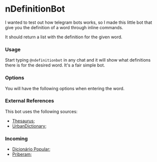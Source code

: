 # nDefinitionBot

I wanted to test out how telegram bots works, so I made this little bot that give you the definition of a word through inline commands.

It should return a list with the definition for the given word.

### Usage

Start typing `@ndefinitionbot` in any chat and it will show what definitions there is for the desired word. It's a fair simple bot.

### Options
You will have the following options when entering the word.

### External References
This bot uses the following sources:
 - [Thesaurus](http://word.com);
 - [UrbanDictionary](http://urbandictionary.com);
 
 ### Incoming
 - [Dicionário Popular](https://www.dicionariopopular.com/);
 - [Priberam](https://dicionario.priberam.org);
